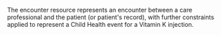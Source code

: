 The encounter resource represents an encounter between a care professional and the patient (or patient's record), with further constraints applied to represent a Child Health event for a Vitamin K injection.